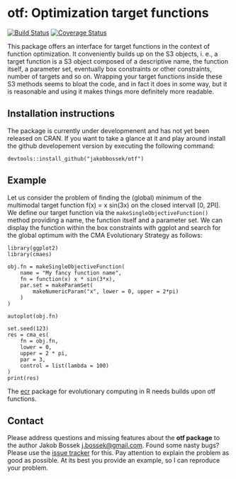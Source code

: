 # otf: Optimization target functions

[![Build Status](https://travis-ci.org/jakobbossek/otf.svg)](https://travis-ci.org/jakobbossek/otf)
[![Coverage Status](https://coveralls.io/repos/jakobbossek/otf/badge.svg)](https://coveralls.io/r/jakobbossek/otf)

This package offers an interface for target functions in the context of function optimization. It conveniently builds up on the S3 objects, i. e., a target function is a S3 object composed of a descriptive name, the function itself, a parameter set, eventually box constraints or other constraints, number of targets and so on. Wrapping your target functions inside these S3 methods seems to bloat the code, and in fact it does in some way, but it is reasonable and using it makes things more definitely more readable.

## Installation instructions

The package is currently under developmenent and has not yet been released on CRAN. If you want to take a glance at it and play around install the github developement version by executing the following command:

```splus
devtools::install_github("jakobbossek/otf")
```

## Example

Let us consider the problem of finding the (global) minimum of the multimodal target function f(x) = x sin(3x) on the closed intervall [0, 2PI]. We define our target function via the ```makeSingleObjectiveFunction()``` method providing a name, the function itself and a parameter set. We can display the function within the box constraints with ggplot and search for the global optimum with the CMA Evolutionary Strategy as follows:

```splus
library(ggplot2)
library(cmaes)

obj.fn = makeSingleObjectiveFunction(
	name = "My fancy function name",
	fn = function(x) x * sin(3*x),
	par.set = makeParamSet(
		makeNumericParam("x", lower = 0, upper = 2*pi)
	)
)

autoplot(obj.fn)

set.seed(123)
res = cma_es(
	fn = obj.fn,
	lower = 0,
	upper = 2 * pi,
	par = 3,
	control = list(lambda = 100)
)
print(res)
```

The [ecr](https://github.com/jakobbossek/ecr) package for evolutionary computing in R needs builds upon otf functions.

## Contact

Please address questions and missing features about the **otf package** to the author Jakob Bossek <j.bossek@gmail.com>. Found some nasty bugs? Please use the [issue tracker](https://github.com/jakobbossek/otf/issues) for this. Pay attention to explain the problem as good as possible. At its best you provide an example, so I can reproduce your problem.
